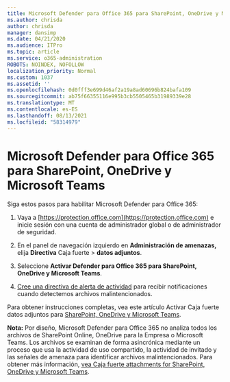 ```yaml
---
title: Microsoft Defender para Office 365 para SharePoint, OneDrive y Microsoft Teams
ms.author: chrisda
author: chrisda
manager: dansimp
ms.date: 04/21/2020
ms.audience: ITPro
ms.topic: article
ms.service: o365-administration
ROBOTS: NOINDEX, NOFOLLOW
localization_priority: Normal
ms.custom: 1037
ms.assetid: ''
ms.openlocfilehash: 0d0fff3e699d46af2a19a8ad60696b824bafa109
ms.sourcegitcommit: ab75f66355116e995b3cb5505465b31989339e28
ms.translationtype: MT
ms.contentlocale: es-ES
ms.lasthandoff: 08/13/2021
ms.locfileid: "58314979"
---
```

# <a name="microsoft-defender-for-office-365-for-sharepoint-onedrive-and-microsoft-teams"></a>Microsoft Defender para Office 365 para SharePoint, OneDrive y Microsoft Teams

Siga estos pasos para habilitar Microsoft Defender para Office 365:

1. Vaya a [https://protection.office.com](https://protection.office.com) e inicie sesión con una cuenta de administrador global o de administrador de seguridad.

2. En el panel de navegación izquierdo en **Administración de amenazas,** elija **Directiva** Caja fuerte \> **datos adjuntos**.

3. Seleccione **Activar Defender para Office 365 para SharePoint, OneDrive y Microsoft Teams**.

4. [Cree una directiva de alerta de actividad](https://docs.microsoft.com/microsoft-365/compliance/create-activity-alerts) para recibir notificaciones cuando detectemos archivos malintencionados.

Para obtener instrucciones completas, vea este artículo Activar Caja fuerte datos adjuntos para [SharePoint, OneDrive y Microsoft Teams](https://docs.microsoft.com/microsoft-365/security/office-365-security/turn-on-atp-for-spo-odb-and-teams).

**Nota:** Por diseño, Microsoft Defender para Office 365 no analiza todos los archivos de SharePoint Online, OneDrive para la Empresa o Microsoft Teams. Los archivos se examinan de forma asincrónica mediante un proceso que usa la actividad de uso compartido, la actividad de invitado y las señales de amenaza para identificar archivos malintencionados. Para obtener más información, [vea Caja fuerte attachments for SharePoint, OneDrive y Microsoft Teams](https://docs.microsoft.com/microsoft-365/security/office-365-security/atp-for-spo-odb-and-teams).
